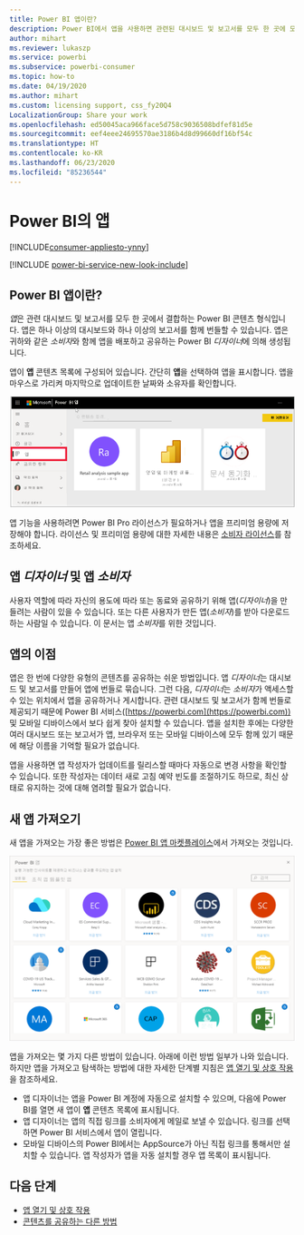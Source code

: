 ```yaml
---
title: Power BI 앱이란?
description: Power BI에서 앱을 사용하면 관련된 대시보드 및 보고서를 모두 한 곳에 모을 수 있습니다.
author: mihart
ms.reviewer: lukaszp
ms.service: powerbi
ms.subservice: powerbi-consumer
ms.topic: how-to
ms.date: 04/19/2020
ms.author: mihart
ms.custom: licensing support, css_fy20Q4
LocalizationGroup: Share your work
ms.openlocfilehash: ed50045aca966face5d758c9036508bdfef81d5e
ms.sourcegitcommit: eef4eee24695570ae3186b4d8d99660df16bf54c
ms.translationtype: HT
ms.contentlocale: ko-KR
ms.lasthandoff: 06/23/2020
ms.locfileid: "85236544"
---
```

# <a name="apps-in-power-bi"></a>Power BI의 앱

[!INCLUDE[consumer-appliesto-ynny](../includes/consumer-appliesto-ynny.md)]

[!INCLUDE [power-bi-service-new-look-include](../includes/power-bi-service-new-look-include.md)]

## <a name="what-is-a-power-bi-app"></a>Power BI 앱이란?
*앱*은 관련 대시보드 및 보고서를 모두 한 곳에서 결합하는 Power BI 콘텐츠 형식입니다. 앱은 하나 이상의 대시보드와 하나 이상의 보고서를 함께 번들할 수 있습니다. 앱은 귀하와 같은 *소비자*와 함께 앱을 배포하고 공유하는 Power BI *디자이너*에 의해 생성됩니다. 

앱이 **앱** 콘텐츠 목록에 구성되어 있습니다. 간단히 **앱**을 선택하여 앱을 표시합니다. 앱을 마우스로 가리켜 마지막으로 업데이트한 날짜와 소유자를 확인합니다. 

![Power BI의 앱](./media/end-user-apps/power-bi-apps.png)


앱 기능을 사용하려면 Power BI Pro 라이선스가 필요하거나 앱을 프리미엄 용량에 저장해야 합니다. 라이선스 및 프리미엄 용량에 대한 자세한 내용은 [소비자 라이선스](end-user-license.md)를 참조하세요.

## <a name="app-designers-and-app-consumers"></a>앱 *디자이너* 및 앱 *소비자*
사용자 역할에 따라 자신의 용도에 따라 또는 동료와 공유하기 위해 앱(*디자이너*)을 만들려는 사람이 있을 수 있습니다. 또는 다른 사용자가 만든 앱(*소비자*)를 받아 다운로드하는 사람일 수 있습니다. 이 문서는 앱 *소비자*를 위한 것입니다.

## <a name="advantages-of-apps"></a>앱의 이점
앱은 한 번에 다양한 유형의 콘텐츠를 공유하는 쉬운 방법입니다. 앱 *디자이너*는 대시보드 및 보고서를 만들어 앱에 번들로 묶습니다. 그런 다음, *디자이너*는 *소비자*가 액세스할 수 있는 위치에서 앱을 공유하거나 게시합니다. 관련 대시보드 및 보고서가 함께 번들로 제공되기 때문에 Power BI 서비스([https://powerbi.com](https://powerbi.com)) 및 모바일 디바이스에서 보다 쉽게 찾아 설치할 수 있습니다. 앱을 설치한 후에는 다양한 여러 대시보드 또는 보고서가 앱, 브라우저 또는 모바일 디바이스에 모두 함께 있기 때문에 해당 이름을 기억할 필요가 없습니다.

앱을 사용하면 앱 작성자가 업데이트를 릴리스할 때마다 자동으로 변경 사항을 확인할 수 있습니다. 또한 작성자는 데이터 새로 고침 예약 빈도를 조절하기도 하므로, 최신 상태로 유지하는 것에 대해 염려할 필요가 없습니다. 

<!-- add conceptual art -->
## <a name="get-a-new-app"></a>새 앱 가져오기
새 앱을 가져오는 가장 좋은 방법은 [Power BI 앱 마켓플레이스](https://app.powerbi.com/groups/me/getapps/apps)에서 가져오는 것입니다.

![Power BI 앱 마켓플레이스](./media/end-user-apps/power-bi-app-marketplace.png)

앱을 가져오는 몇 가지 다른 방법이 있습니다. 아래에 이런 방법 일부가 나와 있습니다. 하지만 앱을 가져오고 탐색하는 방법에 대한 자세한 단계별 지침은 [앱 열기 및 상호 작용](end-user-app-view.md)을 참조하세요.

* 앱 디자이너는 앱을 Power BI 계정에 자동으로 설치할 수 있으며, 다음에 Power BI를 열면 새 앱이 **앱** 콘텐츠 목록에 표시됩니다. 
* 앱 디자이너는 앱의 직접 링크를 소비자에게 메일로 보낼 수 있습니다. 링크를 선택하면 Power BI 서비스에서 앱이 열립니다.
* 모바일 디바이스의 Power BI에서는 AppSource가 아닌 직접 링크를 통해서만 설치할 수 있습니다. 앱 작성자가 앱을 자동 설치할 경우 앱 목록이 표시됩니다. 

## <a name="next-steps"></a>다음 단계
* [앱 열기 및 상호 작용](end-user-app-view.md)
* [콘텐츠를 공유하는 다른 방법](end-user-shared-with-me.md)

